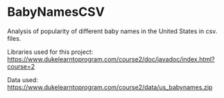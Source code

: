 # BabyNamesCSV

Analysis of popularity of different baby names in the United States in csv. files.

Libraries used for this project:
https://www.dukelearntoprogram.com/course2/doc/javadoc/index.html?course=2 

Data used:
https://www.dukelearntoprogram.com/course2/data/us_babynames.zip
